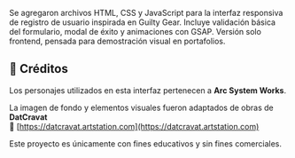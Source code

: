 Se agregaron archivos HTML, CSS y JavaScript para la interfaz responsiva de registro de usuario inspirada en Guilty Gear.
Incluye validación básica del formulario, modal de éxito y animaciones con GSAP.
Versión solo frontend, pensada para demostración visual en portafolios.

## 🎨 Créditos

Los personajes utilizados en esta interfaz pertenecen a **Arc System Works**.

La imagen de fondo y elementos visuales fueron adaptados de obras de **DatCravat**  
🔗 [https://datcravat.artstation.com](https://datcravat.artstation.com)

Este proyecto es únicamente con fines educativos y sin fines comerciales.
